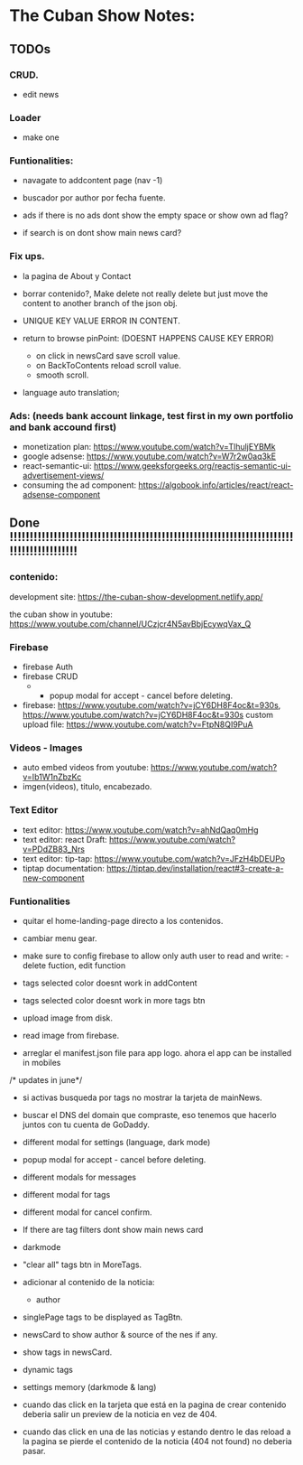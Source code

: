 # The Cuban Show Notes:
## TODOs


### CRUD.
- edit news

### Loader
- make one

### Funtionalities:

- navagate to addcontent page (nav -1)

- buscador por author por fecha fuente.

- ads if there is no ads dont show the empty space or show own ad flag?

- if search is on dont show main news card?

### Fix ups.


- la pagina de About y Contact

- borrar contenido?, Make delete not really delete but just move the content to another branch of the json obj.

- UNIQUE KEY VALUE ERROR IN CONTENT.

- return to browse pinPoint: (DOESNT HAPPENS CAUSE KEY ERROR)
    - on click in newsCard save scroll value.
    - on BackToContents reload scroll value.
    - smooth scroll.

- language auto translation;

### Ads: (needs bank account linkage, test first in my own portfolio and bank accound first)
- monetization plan: https://www.youtube.com/watch?v=TlhuljEYBMk
- google  adsense: https://www.youtube.com/watch?v=W7r2w0aq3kE
- react-semantic-ui: https://www.geeksforgeeks.org/reactjs-semantic-ui-advertisement-views/
- consuming the ad component: https://algobook.info/articles/react/react-adsense-component

## Done !!!!!!!!!!!!!!!!!!!!!!!!!!!!!!!!!!!!!!!!!!!!!!!!!!!!!!!!!!!!!!!!!!!!!!!!!!!!!!!!!!!!!!!!

### contenido: 
development site: https://the-cuban-show-development.netlify.app/

the cuban show in youtube: https://www.youtube.com/channel/UCzjcr4N5avBbjEcywqVax_Q

### Firebase
- firebase Auth
- firebase CRUD
    - - popup modal for accept - cancel before deleting.
- firebase: https://www.youtube.com/watch?v=jCY6DH8F4oc&t=930s, https://www.youtube.com/watch?v=jCY6DH8F4oc&t=930s
custom upload file: https://www.youtube.com/watch?v=FtpN8QI9PuA


### Videos - Images
- auto embed videos from youtube: https://www.youtube.com/watch?v=Ib1W1nZbzKc
- imgen(videos), titulo, encabezado.

### Text Editor
- text editor: https://www.youtube.com/watch?v=ahNdQaq0mHg
- text editor: react Draft: https://www.youtube.com/watch?v=PDdZB83_Nrs
- text editor: tip-tap: https://www.youtube.com/watch?v=JFzH4bDEUPo
- tiptap documentation: https://tiptap.dev/installation/react#3-create-a-new-component

### Funtionalities
- quitar el home-landing-page directo a los contenidos.

- cambiar menu gear. 

- make sure to config firebase to allow only auth user to read and write: - delete fuction, edit function

- tags selected color doesnt work in addContent
- tags selected color doesnt work in more tags btn

- upload image from disk.
- read image from firebase.
- arreglar el manifest.json file para app logo. ahora el app can be installed in mobiles

/* updates in june*/
- si activas busqueda por tags no mostrar la tarjeta de mainNews.
- buscar el DNS del domain que compraste, eso tenemos que hacerlo juntos con tu cuenta de GoDaddy.

- different modal for settings (language, dark mode)
- popup modal for accept - cancel before deleting.
- different modals for messages
- different modal for tags
- different modal for cancel confirm.

- If there are tag filters dont show main news card

- darkmode

- "clear all" tags btn in MoreTags.

- adicionar al contenido de la noticia: 
    - author

- singlePage tags to be displayed as TagBtn.

- newsCard to show author & source of the nes if any.
- show tags in newsCard.

- dynamic tags

- settings memory (darkmode & lang)

- cuando das click en la tarjeta que está en la pagina de crear contenido deberia salir un preview de la noticia en vez de 404.

- cuando das click en una de las noticias y estando dentro le das reload a la pagina se pierde el contenido de la noticia (404 not found) no deberia pasar.